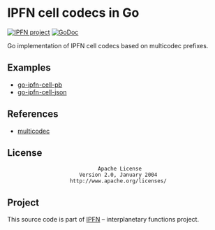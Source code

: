 # IPFN cell codecs in Go

[![IPFN project](https://img.shields.io/badge/project-IPFN-blue.svg?style=flat-square)](http://github.com/ipfn)
[![GoDoc](https://godoc.org/github.com/ipfn/go-ipfn/codecs?status.svg)](https://godoc.org/github.com/ipfn/go-ipfn/codecs)

Go implementation of IPFN cell codecs based on multicodec prefixes.

## Examples

* [go-ipfn-cell-pb](https://github.com/ipfn/go-ipfn/cellpb)
* [go-ipfn-cell-json](https://github.com/ipfn/go-ipfn/celljson)

## References

* [multicodec](https://github.com/multiformats/multicodec)

## License

                                 Apache License
                           Version 2.0, January 2004
                        http://www.apache.org/licenses/

## Project

This source code is part of [IPFN](https://github.com/ipfn) – interplanetary functions project.
